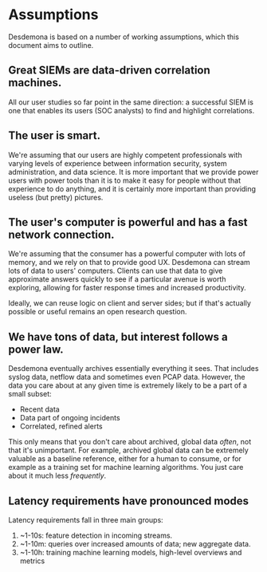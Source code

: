 # Assumptions

Desdemona is based on a number of working assumptions, which this
document aims to outline.

## Great SIEMs are data-driven correlation machines.

All our user studies so far point in the same direction: a successful
SIEM is one that enables its users (SOC analysts) to find and
highlight correlations.

## The user is smart.

We're assuming that our users are highly competent professionals with
varying levels of experience between information security, system
administration, and data science. It is more important that we provide
power users with power tools than it is to make it easy for people
without that experience to do anything, and it is certainly more
important than providing useless (but pretty) pictures.

## The user's computer is powerful and has a fast network connection.

We're assuming that the consumer has a powerful computer with lots of
memory, and we rely on that to provide good UX. Desdemona can stream
lots of data to users' computers. Clients can use that data to give
approximate answers quickly to see if a particular avenue is worth
exploring, allowing for faster response times and increased
productivity.

Ideally, we can reuse logic on client and server sides; but if that's
actually possible or useful remains an open research question.

## We have tons of data, but interest follows a power law.

Desdemona eventually archives essentially everything it sees. That
includes syslog data, netflow data and sometimes even PCAP
data. However, the data you care about at any given time is extremely
likely to be a part of a small subset:

 * Recent data
 * Data part of ongoing incidents
 * Correlated, refined alerts

This only means that you don't care about archived, global data
_often_, not that it's unimportant. For example, archived global data
can be extremely valuable as a baseline reference, either for a human
to consume, or for example as a training set for machine learning
algorithms. You just care about it much less _frequently_.

## Latency requirements have pronounced modes

Latency requirements fall in three main groups:

1. ~1-10s: feature detection in incoming streams.
2. ~1-10m: queries over increased amounts of data; new aggregate data.
3. ~1-10h: training machine learning models, high-level overviews and
   metrics

